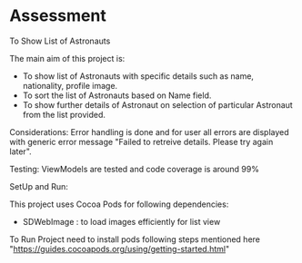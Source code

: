 # Assessment
To Show List of Astronauts

The main aim of this project is:
- To show list of Astronauts with specific details such as name, nationality, profile image.
- To sort the list of Astronauts based on Name field.
- To show further details of Astronaut on selection of particular Astronaut from the list provided.

Considerations:
 Error handling is done and for user all errors are displayed with generic error message 
"Failed to retreive details. Please try again later".

Testing:
ViewModels are tested and code coverage is around 99%

SetUp and Run:

This project uses Cocoa Pods for following dependencies:
- SDWebImage : to load images efficiently for list view

To Run Project need to install pods following steps mentioned here "https://guides.cocoapods.org/using/getting-started.html"
